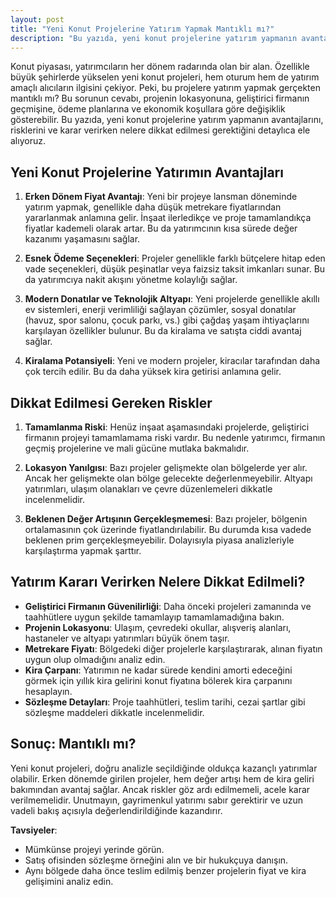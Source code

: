 ```yaml
---
layout: post
title: "Yeni Konut Projelerine Yatırım Yapmak Mantıklı mı?"
description: "Bu yazıda, yeni konut projelerine yatırım yapmanın avantajlarını, risklerini ve karar verirken nelere dikkat edilmesi gerektiğini detaylıca ele alıyoruz."
---
```


Konut piyasası, yatırımcıların her dönem radarında olan bir alan. Özellikle büyük şehirlerde yükselen yeni konut projeleri, hem oturum hem de yatırım amaçlı alıcıların ilgisini çekiyor. Peki, bu projelere yatırım yapmak gerçekten mantıklı mı? Bu sorunun cevabı, projenin lokasyonuna, geliştirici firmanın geçmişine, ödeme planlarına ve ekonomik koşullara göre değişiklik gösterebilir. Bu yazıda, yeni konut projelerine yatırım yapmanın avantajlarını, risklerini ve karar verirken nelere dikkat edilmesi gerektiğini detaylıca ele alıyoruz.

## Yeni Konut Projelerine Yatırımın Avantajları

1. **Erken Dönem Fiyat Avantajı**: Yeni bir projeye lansman döneminde yatırım yapmak, genellikle daha düşük metrekare fiyatlarından yararlanmak anlamına gelir. İnşaat ilerledikçe ve proje tamamlandıkça fiyatlar kademeli olarak artar. Bu da yatırımcının kısa sürede değer kazanımı yaşamasını sağlar.

2. **Esnek Ödeme Seçenekleri**: Projeler genellikle farklı bütçelere hitap eden vade seçenekleri, düşük peşinatlar veya faizsiz taksit imkanları sunar. Bu da yatırımcıya nakit akışını yönetme kolaylığı sağlar.

3. **Modern Donatılar ve Teknolojik Altyapı**: Yeni projelerde genellikle akıllı ev sistemleri, enerji verimliliği sağlayan çözümler, sosyal donatılar (havuz, spor salonu, çocuk parkı, vs.) gibi çağdaş yaşam ihtiyaçlarını karşılayan özellikler bulunur. Bu da kiralama ve satışta ciddi avantaj sağlar.

4. **Kiralama Potansiyeli**: Yeni ve modern projeler, kiracılar tarafından daha çok tercih edilir. Bu da daha yüksek kira getirisi anlamına gelir.

## Dikkat Edilmesi Gereken Riskler

1. **Tamamlanma Riski**: Henüz inşaat aşamasındaki projelerde, geliştirici firmanın projeyi tamamlamama riski vardır. Bu nedenle yatırımcı, firmanın geçmiş projelerine ve mali gücüne mutlaka bakmalıdır.

2. **Lokasyon Yanılgısı**: Bazı projeler gelişmekte olan bölgelerde yer alır. Ancak her gelişmekte olan bölge gelecekte değerlenmeyebilir. Altyapı yatırımları, ulaşım olanakları ve çevre düzenlemeleri dikkatle incelenmelidir.

3. **Beklenen Değer Artışının Gerçekleşmemesi**: Bazı projeler, bölgenin ortalamasının çok üzerinde fiyatlandırılabilir. Bu durumda kısa vadede beklenen prim gerçekleşmeyebilir. Dolayısıyla piyasa analizleriyle karşılaştırma yapmak şarttır.

## Yatırım Kararı Verirken Nelere Dikkat Edilmeli?

- **Geliştirici Firmanın Güvenilirliği**: Daha önceki projeleri zamanında ve taahhütlere uygun şekilde tamamlayıp tamamlamadığına bakın.
- **Projenin Lokasyonu**: Ulaşım, çevredeki okullar, alışveriş alanları, hastaneler ve altyapı yatırımları büyük önem taşır.
- **Metrekare Fiyatı**: Bölgedeki diğer projelerle karşılaştırarak, alınan fiyatın uygun olup olmadığını analiz edin.
- **Kira Çarpanı**: Yatırımın ne kadar sürede kendini amorti edeceğini görmek için yıllık kira gelirini konut fiyatına bölerek kira çarpanını hesaplayın.
- **Sözleşme Detayları**: Proje taahhütleri, teslim tarihi, cezai şartlar gibi sözleşme maddeleri dikkatle incelenmelidir.

## Sonuç: Mantıklı mı?

Yeni konut projeleri, doğru analizle seçildiğinde oldukça kazançlı yatırımlar olabilir. Erken dönemde girilen projeler, hem değer artışı hem de kira geliri bakımından avantaj sağlar. Ancak riskler göz ardı edilmemeli, acele karar verilmemelidir. Unutmayın, gayrimenkul yatırımı sabır gerektirir ve uzun vadeli bakış açısıyla değerlendirildiğinde kazandırır.

**Tavsiyeler**:

- Mümkünse projeyi yerinde görün.
- Satış ofisinden sözleşme örneğini alın ve bir hukukçuya danışın.
- Aynı bölgede daha önce teslim edilmiş benzer projelerin fiyat ve kira gelişimini analiz edin.